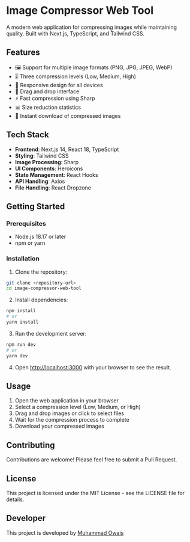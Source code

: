 # Image Compressor Web Tool

A modern web application for compressing images while maintaining quality. Built with Next.js, TypeScript, and Tailwind CSS.

## Features

- 🖼️ Support for multiple image formats (PNG, JPG, JPEG, WebP)
- 🎚️ Three compression levels (Low, Medium, High)
- 📱 Responsive design for all devices
- 🔄 Drag and drop interface
- ⚡ Fast compression using Sharp
- 📊 Size reduction statistics
- 💾 Instant download of compressed images

## Tech Stack

- **Frontend**: Next.js 14, React 18, TypeScript
- **Styling**: Tailwind CSS
- **Image Processing**: Sharp
- **UI Components**: Heroicons
- **State Management**: React Hooks
- **API Handling**: Axios
- **File Handling**: React Dropzone

## Getting Started

### Prerequisites

- Node.js 18.17 or later
- npm or yarn

### Installation

1. Clone the repository:

```bash
git clone <repository-url>
cd image-compressor-web-tool
```

2. Install dependencies:

```bash
npm install
# or
yarn install
```

3. Run the development server:

```bash
npm run dev
# or
yarn dev
```

4. Open [http://localhost:3000](http://localhost:3000) with your browser to see the result.

## Usage

1. Open the web application in your browser
2. Select a compression level (Low, Medium, or High)
3. Drag and drop images or click to select files
4. Wait for the compression process to complete
5. Download your compressed images

## Contributing

Contributions are welcome! Please feel free to submit a Pull Request.

## License

This project is licensed under the MIT License - see the LICENSE file for details.

## Developer

This project is developed by [Muhammad Owais](https://github.com/ProgrammerOwais)
